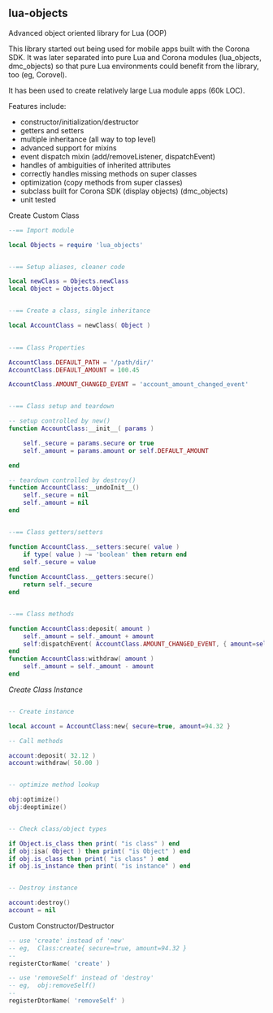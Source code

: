 ## lua-objects ##

Advanced object oriented library for Lua (OOP)

This library started out being used for mobile apps built with the Corona SDK. It was later separated into pure Lua and Corona modules (lua_objects, dmc_objects) so that pure Lua environments could benefit from the library, too (eg, Corovel).

It has been used to create relatively large Lua module apps (60k LOC).

Features include:

* constructor/initialization/destructor
* getters and setters
* multiple inheritance (all way to top level)
* advanced support for mixins
* event dispatch mixin (add/removeListener, dispatchEvent)
* handles of ambiguities of inherited attributes
* correctly handles missing methods on super classes
* optimization (copy methods from super classes)
* subclass built for Corona SDK (display objects) (dmc_objects)
* unit tested


Create Custom Class

```lua
--== Import module

local Objects = require 'lua_objects'


--== Setup aliases, cleaner code

local newClass = Objects.newClass
local Object = Objects.Object


--== Create a class, single inheritance

local AccountClass = newClass( Object )
 

--== Class Properties

AccountClass.DEFAULT_PATH = '/path/dir/'
AccountClass.DEFAULT_AMOUNT = 100.45

AccountClass.AMOUNT_CHANGED_EVENT = 'account_amount_changed_event'


--== Class setup and teardown

-- setup controlled by new()
function AccountClass:__init__( params )

	self._secure = params.secure or true 
	self._amount = params.amount or self.DEFAULT_AMOUNT 

end

-- teardown controlled by destroy()
function AccountClass:__undoInit__()
	self._secure = nil 
	self._amount = nil 
end


--== Class getters/setters

function AccountClass.__setters:secure( value )
	if type( value ) ~= 'boolean' then return end 
	self._secure = value
end
function AccountClass.__getters:secure()
	return self._secure
end


--== Class methods

function AccountClass:deposit( amount )
	self._amount = self._amount + amount
	self:dispatchEvent( AccountClass.AMOUNT_CHANGED_EVENT, { amount=self._amount } )
end
function AccountClass:withdraw( amount )
	self._amount = self._amount - amount
end

```


*Create Class Instance*

```lua

-- Create instance

local account = AccountClass:new{ secure=true, amount=94.32 }

-- Call methods

account:deposit( 32.12 )
account:withdraw( 50.00 )


-- optimize method lookup

obj:optimize()
obj:deoptimize()


-- Check class/object types 

if Object.is_class then print( "is class" ) end 
if obj:isa( Object ) then print( "is Object" ) end 
if obj.is_class then print( "is class" ) end 
if obj.is_instance then print( "is instance" ) end 


-- Destroy instance

account:destroy()
account = nil 

```


Custom Constructor/Destructor

```lua
-- use 'create' instead of 'new'
-- eg,  Class:create{ secure=true, amount=94.32 }
--
registerCtorName( 'create' )

-- use 'removeSelf' instead of 'destroy'
-- eg,  obj:removeSelf()
--
registerDtorName( 'removeSelf' )

```


